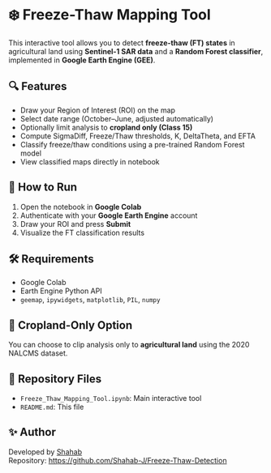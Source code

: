 
# ❄️ Freeze-Thaw Mapping Tool

This interactive tool allows you to detect **freeze-thaw (FT) states** in agricultural land using **Sentinel-1 SAR data** and a **Random Forest classifier**, implemented in **Google Earth Engine (GEE)**.

## 🔍 Features

- Draw your Region of Interest (ROI) on the map
- Select date range (October–June, adjusted automatically)
- Optionally limit analysis to **cropland only (Class 15)**
- Compute SigmaDiff, Freeze/Thaw thresholds, K, DeltaTheta, and EFTA
- Classify freeze/thaw conditions using a pre-trained Random Forest model
- View classified maps directly in notebook

## 🚀 How to Run

1. Open the notebook in **Google Colab**
2. Authenticate with your **Google Earth Engine** account
3. Draw your ROI and press **Submit**
4. Visualize the FT classification results

## 🛠 Requirements

- Google Colab
- Earth Engine Python API
- `geemap`, `ipywidgets`, `matplotlib`, `PIL`, `numpy`

## 🌱 Cropland-Only Option

You can choose to clip analysis only to **agricultural land** using the 2020 NALCMS dataset.

## 📁 Repository Files

- `Freeze_Thaw_Mapping_Tool.ipynb`: Main interactive tool
- `README.md`: This file

## ✨ Author

Developed by [Shahab](https://github.com/Shahab-J)  
Repository: https://github.com/Shahab-J/Freeze-Thaw-Detection
